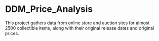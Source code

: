 # DDM_Price_Analysis
This project gathers data from online store and auction sites for almost 2500 collectible items, along with their original release dates and original prices.
